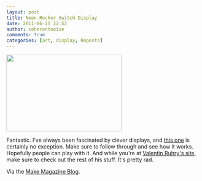 ```yaml
---
layout: post
title: Neon Rocker Switch Display
date: 2011-06-25 22:52
author: coherentnoise
comments: true
categories: [art, display, Reposts]
---
```

<a href="http://ruhry.artfolder.net/untitled-hello-world.html"><img class="alignnone size-medium wp-image-184" title="Untitled by Valentin Ruhry" src="http://squishyrobot.files.wordpress.com/2011/06/hello_world_01_seite.jpg?w=300" alt="" width="300" height="200" /></a>

Fantastic. I've always been fascinated by clever displays, and <a title="Valentin Ruhry &quot;Untitled&quot;" href="http://ruhry.artfolder.net/untitled-hello-world.html" target="_blank">this one</a> is certainly no exception. Make sure to follow through and see how it works. Hopefully people can play with it. And while you're at <a title="Valentin Ruhry" href="http://ruhry.artfolder.net/" target="_blank">Valentin Ruhry's site</a>, make sure to check out the rest of his stuff. It's pretty rad.

Via the <a title="Large Rocker Switch Array Says “Hello World”" href="http://blog.makezine.com/archive/2011/06/large-rocker-switch-array-says-hello-world.html" target="_blank">Make Magazine Blog</a>.
